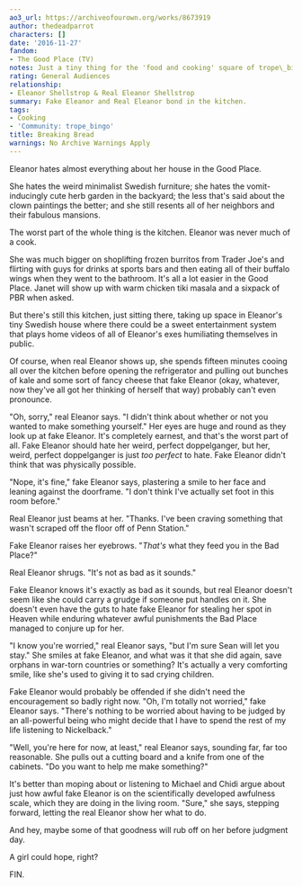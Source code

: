 ```yaml
---
ao3_url: https://archiveofourown.org/works/8673919
author: thedeadparrot
characters: []
date: '2016-11-27'
fandom:
- The Good Place (TV)
notes: Just a tiny thing for the 'food and cooking' square of trope\_bingo.
rating: General Audiences
relationship:
- Eleanor Shellstrop & Real Eleanor Shellstrop
summary: Fake Eleanor and Real Eleanor bond in the kitchen.
tags:
- Cooking
- 'Community: trope_bingo'
title: Breaking Bread
warnings: No Archive Warnings Apply
---
```


Eleanor hates almost everything about her house in the Good Place. 

She hates the weird minimalist Swedish furniture; she hates the vomit\-inducingly cute herb garden in the backyard; the less that's said about the clown paintings the better; and she still resents all of her neighbors and their fabulous mansions.

The worst part of the whole thing is the kitchen. Eleanor was never much of a cook. 

She was much bigger on shoplifting frozen burritos from Trader Joe's and flirting with guys for drinks at sports bars and then eating all of their buffalo wings when they went to the bathroom. It's all a lot easier in the Good Place. Janet will show up with warm chicken tiki masala and a sixpack of PBR when asked.

But there's still this kitchen, just sitting there, taking up space in Eleanor's tiny Swedish house where there could be a sweet entertainment system that plays home videos of all of Eleanor's exes humiliating themselves in public.

Of course, when real Eleanor shows up, she spends fifteen minutes cooing all over the kitchen before opening the refrigerator and pulling out bunches of kale and some sort of fancy cheese that fake Eleanor (okay, whatever, now they've all got her thinking of herself that way) probably can't even pronounce.

"Oh, sorry," real Eleanor says. "I didn't think about whether or not you wanted to make something yourself." Her eyes are huge and round as they look up at fake Eleanor. It's completely earnest, and that's the worst part of all. Fake Eleanor should hate her weird, perfect doppelganger, but her, weird, perfect doppelganger is just *too perfect* to hate. Fake Eleanor didn't think that was physically possible.

"Nope, it's fine," fake Eleanor says, plastering a smile to her face and leaning against the doorframe. "I don't think I've actually set foot in this room before."

Real Eleanor just beams at her. "Thanks. I've been craving something that wasn't scraped off the floor off of Penn Station."

Fake Eleanor raises her eyebrows. "*That's* what they feed you in the Bad Place?"

Real Eleanor shrugs. "It's not as bad as it sounds."

Fake Eleanor knows it's exactly as bad as it sounds, but real Eleanor doesn't seem like she could carry a grudge if someone put handles on it. She doesn't even have the guts to hate fake Eleanor for stealing her spot in Heaven while enduring whatever awful punishments the Bad Place managed to conjure up for her.

"I know you're worried," real Eleanor says, "but I'm sure Sean will let you stay." She smiles at fake Eleanor, and what was it that she did again, save orphans in war\-torn countries or something? It's actually a very comforting smile, like she's used to giving it to sad crying children. 

Fake Eleanor would probably be offended if she didn't need the encouragement so badly right now. "Oh, I'm totally not worried," fake Eleanor says. "There's nothing to be worried about having to be judged by an all\-powerful being who might decide that I have to spend the rest of my life listening to Nickelback."

"Well, you're here for now, at least," real Eleanor says, sounding far, far too reasonable. She pulls out a cutting board and a knife from one of the cabinets. "Do you want to help me make something?"

It's better than moping about or listening to Michael and Chidi argue about just how awful fake Eleanor is on the scientifically developed awfulness scale, which they are doing in the living room. "Sure," she says, stepping forward, letting the real Eleanor show her what to do.

And hey, maybe some of that goodness will rub off on her before judgment day.

A girl could hope, right?

FIN.